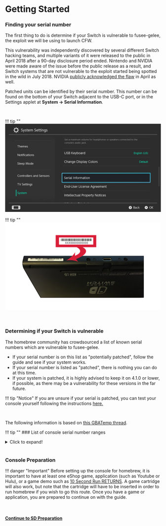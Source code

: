# Getting Started

### Finding your serial number

The first thing to do is determine if your Switch is vulnerable to fusee-gelee, the exploit we will be using to launch CFW.

This vulnerability was independently discovered by several different Switch hacking teams, and multiple variants of it were released to the public in April 2018 after a 90-day disclosure period ended. Nintendo and NVIDIA were made aware of the issue before the public release as a result, and Switch systems that are not vulnerable to the exploit started being spotted in the wild in July 2018. NVIDIA [publicly acknowledged the flaw](https://nvidia.custhelp.com/app/answers/detail/a_id/4660/~/security-notice%3A-nvidia-tegra-rcm-vulnerability) in April as well.

Patched units can be identified by their serial number. This number can be found on the bottom of your Switch adjacent to the USB-C port, or in the Settings applet at **System -> Serial Information**.

&nbsp;

!!! tip ""
    ![Visual for System Settings serial location](../user_guide/img/getting_started_serial_location.jpg)

!!! tip ""
    ![Visual for serial location on the bottom of console](../user_guide/img/serial_switch.png)    

&nbsp;

### Determining if your Switch is vulnerable

The homebrew community has crowdsourced a list of known serial numbers which are vulnerable to fusee-gelee. 

- If your serial number is on this list as "potentially patched", follow the guide and see if your system works. 
- If your serial number is listed as "patched", there is nothing you can do at this time. 
- If your system is patched, it is highly advised to keep it on 4.1.0 or lower, if possible, as there may be a vulnerability for these versions in the far future.

!!! tip "Notice"
    If you are unsure if your serial is patched, you can test your console yourself following the instructions [here.](/switch-guide/extras/rcm_test/)

&nbsp;

The following information is based on [this GBATemp thread](https://gbatemp.net/threads/switch-informations-by-serial-number-read-the-first-post-before-asking-questions.481215/).



!!! tip ""
    ### List of console serial number ranges
    <details>
        <summary>Click to expand!</summary>

    !!! note ""
        - If your serial starts with **XAW1**:
            - XAW10000000000 through XAW10074000000 are unpatched
            - XAW10075000000 through XAW10120000000 are potentially patched
            - Serials above XAW10120000000 are patched
    !!! note ""
        - If your serial starts with **XAW4**:
            - XAW40000000000 through XAW40011000000 are unpatched
            - XAW40011000000 through XAW40012000000 are potentially patched
            - Serials above XAW40012000000 are patched
    !!! note ""
        - If your serial starts with **XAW7**:
            - XAW70000000000 through XAW70017800000 are unpatched
            - XAW70017800000 through XAW70030000000 are potentially patched
            - Serials above XAW70030000000 are patched
    !!! note ""
        - If your serial starts with **XAJ1**:
            - XAJ10000000000 through XAJ10020000000 are unpatched
            - XAJ10020000000 through XAJ10030000000 are potentially patched
            - Serials above XAJ10030000000 are patched
    !!! note ""
        - If your serial starts with **XAJ4**:
            - XAJ40000000000 through XAJ40046000000 are unpatched
            - XAJ40046000000 through XAJ40060000000 are potentially patched
            - Serials above XAJ40060000000 are patched
    !!! note ""
        - If your serial starts with **XAJ7**:
            - XAJ70000000000 through XAJ70040000000 are unpatched
            - XAJ70040000000 through XAJ70050000000 are potentially patched
            - Serials above XAJ70050000000 are patched
    !!! note ""
        - If your serial starts with **XAJ9**:
            - These units are refurbished units provided by Nintendo. No information is known yet, but they are potentially patched.
    !!! note ""
        - If your serial starts with **XAK**:
            - No information is known yet- you are encouraged to continue with the guide and report on the GBATemp thread if the guide worked, along with the first few digits of your serial number.
</details>
&nbsp;

### Console Preparation

!!! danger "Important"
    Before setting up the console for homebrew, it is important to have at least one eShop game, application (such as Youtube or Hulu), or a game demo such as [10 Second Run RETURNS](https://www.nintendo.com/games/detail/10-second-run-returns-switch). A game cartridge will also work, but note that the cartridge will have to be inserted in order to run homebrew if you wish to go this route. Once you have a game or application, you are prepared to continue on with the guide.

&nbsp;

#### [Continue to SD Preparation <i class="fa fa-arrow-circle-right fa-lg"></i>](sd_preparation.md)
